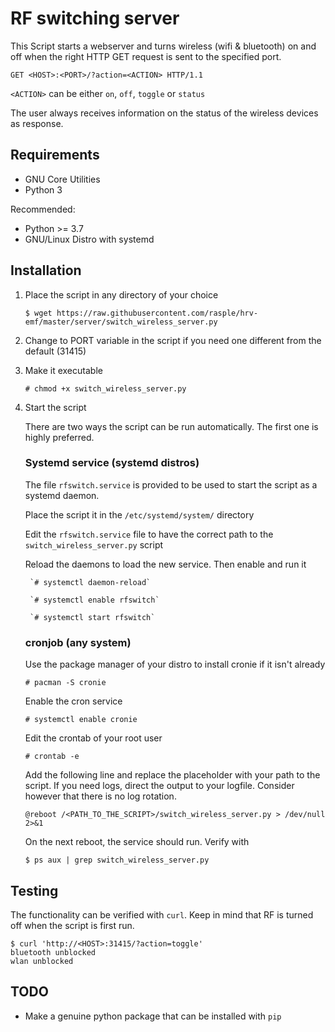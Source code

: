 # RF switching server

This Script starts a webserver and turns wireless (wifi & bluetooth) on and off when the right HTTP GET request is sent to the specified port.

`GET <HOST>:<PORT>/?action=<ACTION> HTTP/1.1`

`<ACTION>` can be either `on`, `off`, `toggle` or `status`

The user always receives information on the status of the wireless devices as response.

## Requirements
* GNU Core Utilities
* Python 3

Recommended:
* Python >= 3.7
* GNU/Linux Distro with systemd

## Installation

1. Place the script in any directory of your choice

    ```$ wget https://raw.githubusercontent.com/rasple/hrv-emf/master/server/switch_wireless_server.py```

2. Change to PORT variable in the script if you need one different from the default (31415)

3. Make it executable

    ```# chmod +x switch_wireless_server.py```

4. Start the script

    There are two ways the script can be run automatically. The first one is highly preferred.

    ### Systemd service (systemd distros)
    
    The file `rfswitch.service` is provided to be used to start the script as a systemd daemon.
        
    Place the script it in the `/etc/systemd/system/` directory
    
    Edit the `rfswitch.service` file to have the correct path to the `switch_wireless_server.py` script
     
    Reload the daemons to load the new service. Then enable and run it
        
        `# systemctl daemon-reload`
        
        `# systemctl enable rfswitch`
        
        `# systemctl start rfswitch`
       
     ### cronjob (any system)
     
     Use the package manager of your distro to install cronie if it isn't already
     
     `# pacman -S cronie`
     
     Enable the cron service
     
     `# systemctl enable cronie`

     Edit the crontab of your root user
     
     `# crontab -e`
     
     Add the following line and replace the placeholder with your path to the script. If you need logs, direct the output to your logfile. Consider however that there is no log rotation.
     
     `@reboot /<PATH_TO_THE_SCRIPT>/switch_wireless_server.py > /dev/null 2>&1`
     
     On the next reboot, the service should run. Verify with
     
     `$ ps aux | grep switch_wireless_server.py`
         
 ## Testing
 
 The functionality can be verified with `curl`. Keep in mind that RF is turned off when the script is first run.
 
 ```
$ curl 'http://<HOST>:31415/?action=toggle'
bluetooth unblocked
wlan unblocked
 ```
 
 ## TODO
 * Make a genuine python package that can be installed with `pip`